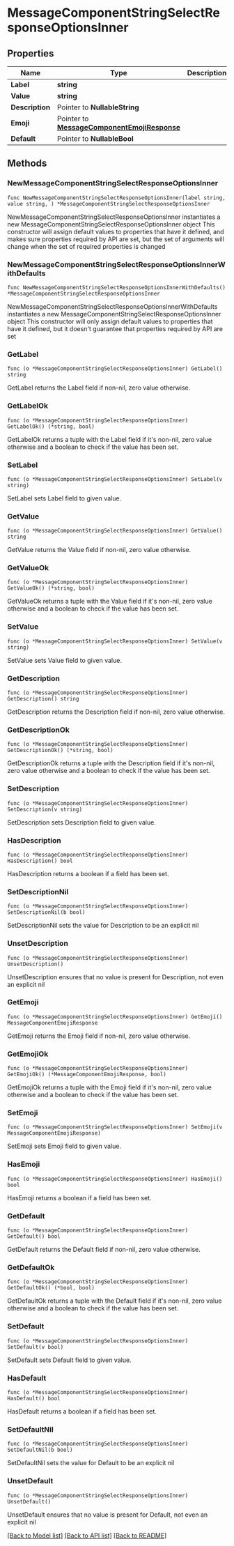 # MessageComponentStringSelectResponseOptionsInner

## Properties

Name | Type | Description | Notes
------------ | ------------- | ------------- | -------------
**Label** | **string** |  | 
**Value** | **string** |  | 
**Description** | Pointer to **NullableString** |  | [optional] 
**Emoji** | Pointer to [**MessageComponentEmojiResponse**](MessageComponentEmojiResponse.md) |  | [optional] 
**Default** | Pointer to **NullableBool** |  | [optional] 

## Methods

### NewMessageComponentStringSelectResponseOptionsInner

`func NewMessageComponentStringSelectResponseOptionsInner(label string, value string, ) *MessageComponentStringSelectResponseOptionsInner`

NewMessageComponentStringSelectResponseOptionsInner instantiates a new MessageComponentStringSelectResponseOptionsInner object
This constructor will assign default values to properties that have it defined,
and makes sure properties required by API are set, but the set of arguments
will change when the set of required properties is changed

### NewMessageComponentStringSelectResponseOptionsInnerWithDefaults

`func NewMessageComponentStringSelectResponseOptionsInnerWithDefaults() *MessageComponentStringSelectResponseOptionsInner`

NewMessageComponentStringSelectResponseOptionsInnerWithDefaults instantiates a new MessageComponentStringSelectResponseOptionsInner object
This constructor will only assign default values to properties that have it defined,
but it doesn't guarantee that properties required by API are set

### GetLabel

`func (o *MessageComponentStringSelectResponseOptionsInner) GetLabel() string`

GetLabel returns the Label field if non-nil, zero value otherwise.

### GetLabelOk

`func (o *MessageComponentStringSelectResponseOptionsInner) GetLabelOk() (*string, bool)`

GetLabelOk returns a tuple with the Label field if it's non-nil, zero value otherwise
and a boolean to check if the value has been set.

### SetLabel

`func (o *MessageComponentStringSelectResponseOptionsInner) SetLabel(v string)`

SetLabel sets Label field to given value.


### GetValue

`func (o *MessageComponentStringSelectResponseOptionsInner) GetValue() string`

GetValue returns the Value field if non-nil, zero value otherwise.

### GetValueOk

`func (o *MessageComponentStringSelectResponseOptionsInner) GetValueOk() (*string, bool)`

GetValueOk returns a tuple with the Value field if it's non-nil, zero value otherwise
and a boolean to check if the value has been set.

### SetValue

`func (o *MessageComponentStringSelectResponseOptionsInner) SetValue(v string)`

SetValue sets Value field to given value.


### GetDescription

`func (o *MessageComponentStringSelectResponseOptionsInner) GetDescription() string`

GetDescription returns the Description field if non-nil, zero value otherwise.

### GetDescriptionOk

`func (o *MessageComponentStringSelectResponseOptionsInner) GetDescriptionOk() (*string, bool)`

GetDescriptionOk returns a tuple with the Description field if it's non-nil, zero value otherwise
and a boolean to check if the value has been set.

### SetDescription

`func (o *MessageComponentStringSelectResponseOptionsInner) SetDescription(v string)`

SetDescription sets Description field to given value.

### HasDescription

`func (o *MessageComponentStringSelectResponseOptionsInner) HasDescription() bool`

HasDescription returns a boolean if a field has been set.

### SetDescriptionNil

`func (o *MessageComponentStringSelectResponseOptionsInner) SetDescriptionNil(b bool)`

 SetDescriptionNil sets the value for Description to be an explicit nil

### UnsetDescription
`func (o *MessageComponentStringSelectResponseOptionsInner) UnsetDescription()`

UnsetDescription ensures that no value is present for Description, not even an explicit nil
### GetEmoji

`func (o *MessageComponentStringSelectResponseOptionsInner) GetEmoji() MessageComponentEmojiResponse`

GetEmoji returns the Emoji field if non-nil, zero value otherwise.

### GetEmojiOk

`func (o *MessageComponentStringSelectResponseOptionsInner) GetEmojiOk() (*MessageComponentEmojiResponse, bool)`

GetEmojiOk returns a tuple with the Emoji field if it's non-nil, zero value otherwise
and a boolean to check if the value has been set.

### SetEmoji

`func (o *MessageComponentStringSelectResponseOptionsInner) SetEmoji(v MessageComponentEmojiResponse)`

SetEmoji sets Emoji field to given value.

### HasEmoji

`func (o *MessageComponentStringSelectResponseOptionsInner) HasEmoji() bool`

HasEmoji returns a boolean if a field has been set.

### GetDefault

`func (o *MessageComponentStringSelectResponseOptionsInner) GetDefault() bool`

GetDefault returns the Default field if non-nil, zero value otherwise.

### GetDefaultOk

`func (o *MessageComponentStringSelectResponseOptionsInner) GetDefaultOk() (*bool, bool)`

GetDefaultOk returns a tuple with the Default field if it's non-nil, zero value otherwise
and a boolean to check if the value has been set.

### SetDefault

`func (o *MessageComponentStringSelectResponseOptionsInner) SetDefault(v bool)`

SetDefault sets Default field to given value.

### HasDefault

`func (o *MessageComponentStringSelectResponseOptionsInner) HasDefault() bool`

HasDefault returns a boolean if a field has been set.

### SetDefaultNil

`func (o *MessageComponentStringSelectResponseOptionsInner) SetDefaultNil(b bool)`

 SetDefaultNil sets the value for Default to be an explicit nil

### UnsetDefault
`func (o *MessageComponentStringSelectResponseOptionsInner) UnsetDefault()`

UnsetDefault ensures that no value is present for Default, not even an explicit nil

[[Back to Model list]](../README.md#documentation-for-models) [[Back to API list]](../README.md#documentation-for-api-endpoints) [[Back to README]](../README.md)


